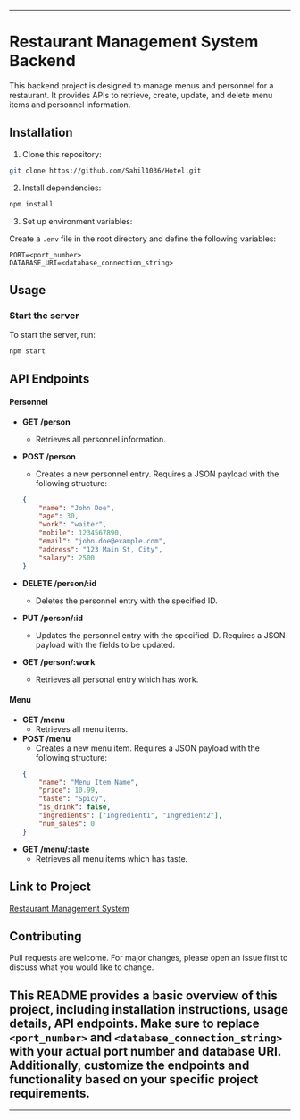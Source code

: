 
---

# Restaurant Management System Backend

This backend project is designed to manage menus and personnel for a restaurant. It provides APIs to retrieve, create, update, and delete menu items and personnel information.

## Installation

1. Clone this repository:

```bash
git clone https://github.com/Sahil1036/Hotel.git
```

2. Install dependencies:

```bash
npm install
```

3. Set up environment variables:

Create a `.env` file in the root directory and define the following variables:

```
PORT=<port_number>
DATABASE_URI=<database_connection_string>
```

## Usage

### Start the server

To start the server, run:

```bash
npm start
```

## API Endpoints

#### Personnel

- **GET /person**
  - Retrieves all personnel information.
- **POST /person**
  - Creates a new personnel entry. Requires a JSON payload with the following structure:
  ```json
  {
      "name": "John Doe",
      "age": 30,
      "work": "waiter",
      "mobile": 1234567890,
      "email": "john.doe@example.com",
      "address": "123 Main St, City",
      "salary": 2500
  }
  ```
- **DELETE /person/:id**
  - Deletes the personnel entry with the specified ID.

- **PUT /person/:id**
  - Updates the personnel entry with the specified ID. Requires a JSON payload with the fields to be updated.

- **GET /person/:work**
  - Retrieves all personal entry which has work.



#### Menu

- **GET /menu**
  - Retrieves all menu items.
- **POST /menu**
  - Creates a new menu item. Requires a JSON payload with the following structure:
  ```json
  {
      "name": "Menu Item Name",
      "price": 10.99,
      "taste": "Spicy",
      "is_drink": false,
      "ingredients": ["Ingredient1", "Ingredient2"],
      "num_sales": 0
  }
  ```
- **GET /menu/:taste**
  - Retrieves all menu items which has taste.


## Link to Project

[Restaurant Management System](https://hotel-zpds.onrender.com)

## Contributing

Pull requests are welcome. For major changes, please open an issue first to discuss what you would like to change.


## This README provides a basic overview of this project, including installation instructions, usage details, API endpoints. Make sure to replace `<port_number>` and `<database_connection_string>` with your actual port number and database URI. Additionally, customize the endpoints and functionality based on your specific project requirements.

---
